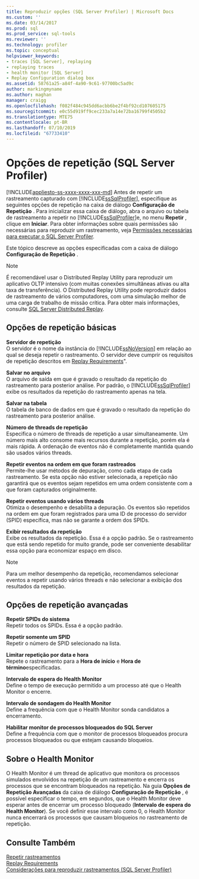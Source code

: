 ```yaml
---
title: Reproduzir opções (SQL Server Profiler) | Microsoft Docs
ms.custom: ''
ms.date: 03/14/2017
ms.prod: sql
ms.prod_service: sql-tools
ms.reviewer: ''
ms.technology: profiler
ms.topic: conceptual
helpviewer_keywords:
- traces [SQL Server], replaying
- replaying traces
- health monitor [SQL Server]
- Replay Configuration dialog box
ms.assetid: 58761a25-a84f-4a90-9c61-97700bc5ad9c
author: markingmyname
ms.author: maghan
manager: craigg
ms.openlocfilehash: f082f484c945dd6acbb6be2f4bf92cd107605175
ms.sourcegitcommit: e0c55d919ff9cec233a7a14e72ba16799f4505b2
ms.translationtype: MTE75
ms.contentlocale: pt-BR
ms.lasthandoff: 07/10/2019
ms.locfileid: "67733410"
---
```

# <a name="replay-options-sql-server-profiler"></a>Opções de repetição (SQL Server Profiler)
[!INCLUDE[appliesto-ss-xxxx-xxxx-xxx-md](../../includes/appliesto-ss-xxxx-xxxx-xxx-md.md)]
  Antes de repetir um rastreamento capturado com [!INCLUDE[ssSqlProfiler](../../includes/sssqlprofiler-md.md)], especifique as seguintes opções de repetição na caixa de diálogo **Configuração de Repetição** . Para inicializar essa caixa de diálogo, abra o arquivo ou tabela de rastreamento a repetir no [!INCLUDE[ssSqlProfiler](../../includes/sssqlprofiler-md.md)]e, no menu **Repetir** , clique em **Iniciar**. Para obter informações sobre quais permissões são necessárias para reproduzir um rastreamento, veja [Permissões necessárias para executar o SQL Server Profiler](../../tools/sql-server-profiler/permissions-required-to-run-sql-server-profiler.md).  
  
 Este tópico descreve as opções especificadas com a caixa de diálogo **Configuração de Repetição** .  
  
> [!NOTE]  
>  É recomendável usar o Distributed Replay Utility para reproduzir um aplicativo OLTP intensivo (com muitas conexões simultâneas ativas ou alta taxa de transferência). O Distributed Replay Utility pode reproduzir dados de rastreamento de vários computadores, com uma simulação melhor de uma carga de trabalho de missão crítica. Para obter mais informações, consulte [SQL Server Distributed Replay](../../tools/distributed-replay/sql-server-distributed-replay.md).  
  
## <a name="basic-replay-options"></a>Opções de repetição básicas  
 **Servidor de repetição**  
 O servidor é o nome da instância do [!INCLUDE[ssNoVersion](../../includes/ssnoversion-md.md)] em relação ao qual se deseja repetir o rastreamento. O servidor deve cumprir os requisitos de repetição descritos em [Replay Requirements](../../tools/sql-server-profiler/replay-requirements.md)".  
  
 **Salvar no arquivo**  
 O arquivo de saída em que é gravado o resultado da repetição do rastreamento para posterior análise. Por padrão, o [!INCLUDE[ssSqlProfiler](../../includes/sssqlprofiler-md.md)] exibe os resultados da repetição do rastreamento apenas na tela.  
  
 **Salvar na tabela**  
 O tabela de banco de dados em que é gravado o resultado da repetição do rastreamento para posterior análise.  
  
 **Número de threads de repetição**  
 Especifica o número de threads de repetição a usar simultaneamente. Um número mais alto consome mais recursos durante a repetição, porém ela é mais rápida. A ordenação de eventos não é completamente mantida quando são usados vários threads.  
  
 **Repetir eventos na ordem em que foram rastreados**  
 Permite-lhe usar métodos de depuração, como cada etapa de cada rastreamento. Se esta opção não estiver selecionada, a repetição não garantirá que os eventos sejam repetidos em uma ordem consistente com a que foram capturados originalmente.  
  
 **Repetir eventos usando vários threads**  
 Otimiza o desempenho e desabilita a depuração. Os eventos são repetidos na ordem em que foram registrados para uma ID de processo do servidor (SPID) específica, mas não se garante a ordem dos SPIDs.  
  
 **Exibir resultados da repetição**  
 Exibe os resultados da repetição. Essa é a opção padrão. Se o rastreamento que está sendo repetido for muito grande, pode ser conveniente desabilitar essa opção para economizar espaço em disco.  
  
> [!NOTE]  
>  Para um melhor desempenho da repetição, recomendamos selecionar eventos a repetir usando vários threads e não selecionar a exibição dos resultados da repetição.  
  
## <a name="advanced-replay-options"></a>Opções de repetição avançadas  
 **Repetir SPIDs do sistema**  
 Repetir todos os SPIDs. Essa é a opção padrão.  
  
 **Repetir somente um SPID**  
 Repetir o número de SPID selecionado na lista.  
  
 **Limitar repetição por data e hora**  
 Repete o rastreamento para a **Hora de início** e **Hora de término**especificadas.  
  
 **Intervalo de espera do Health Monitor**  
 Define o tempo de execução permitido a um processo até que o Health Monitor o encerre.  
  
 **Intervalo de sondagem do Health Monitor**  
 Define a frequência com que o Health Monitor sonda candidatos a encerramento.  
  
 **Habilitar monitor de processos bloqueados do SQL Server**  
 Define a frequência com que o monitor de processos bloqueados procura processos bloqueados ou que estejam causando bloqueios.  
  
## <a name="about-the-health-monitor"></a>Sobre o Health Monitor  
 O Health Monitor é um thread de aplicativo que monitora os processos simulados envolvidos na repetição de um rastreamento e encerra os processos que se encontram bloqueados na repetição. Na guia **Opções de Repetição Avançadas** da caixa de diálogo **Configuração de Repetição** , é possível especificar o tempo, em segundos, que o Health Monitor deve esperar antes de encerrar um processo bloqueado (**Intervalo de espera do Health Monitor**). Se você definir esse intervalo como 0, o Health Monitor nunca encerrará os processos que causam bloqueios no rastreamento de repetição.  
  
## <a name="see-also"></a>Consulte Também  
 [Repetir rastreamentos](../../tools/sql-server-profiler/replay-traces.md)   
 [Replay Requirements](../../tools/sql-server-profiler/replay-requirements.md)   
 [Considerações para reproduzir rastreamentos &#40;SQL Server Profiler&#41;](../../tools/sql-server-profiler/considerations-for-replaying-traces-sql-server-profiler.md)  
  
  
